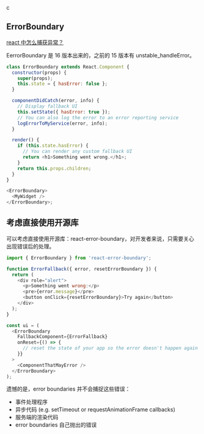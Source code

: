 c

## ErrorBoundary

<a target="_blank" href="https://fe.ecool.fun/topic/d27c3517-ab5a-49f5-91e9-fd973eb1cd11?orderBy=updateTime&order=desc&tagId=13">react 中怎么捕获异常？</a>

EerrorBoundary 是 16 版本出来的，之前的 15 版本有 unstable_handleError。

```js
class ErrorBoundary extends React.Component {
  constructor(props) {
    super(props);
    this.state = { hasError: false };
  }

  componentDidCatch(error, info) {
    // Display fallback UI
    this.setState({ hasError: true });
    // You can also log the error to an error reporting service
    logErrorToMyService(error, info);
  }

  render() {
    if (this.state.hasError) {
      // You can render any custom fallback UI
      return <h1>Something went wrong.</h1>;
    }
    return this.props.children;
  }
}

<ErrorBoundary>
  <MyWidget />
</ErrorBoundary>;
```

## 考虑直接使用开源库

可以考虑直接使用开源库：react-error-boundary，对开发者来说，只需要关心出现错误后的处理。

```js
import { ErrorBoundary } from 'react-error-boundary';

function ErrorFallback({ error, resetErrorBoundary }) {
  return (
    <div role="alert">
      <p>Something went wrong:</p>
      <pre>{error.message}</pre>
      <button onClick={resetErrorBoundary}>Try again</button>
    </div>
  );
}

const ui = (
  <ErrorBoundary
    FallbackComponent={ErrorFallback}
    onReset={() => {
      // reset the state of your app so the error doesn't happen again
    }}
  >
    <ComponentThatMayError />
  </ErrorBoundary>
);
```

遗憾的是，error boundaries 并不会捕捉这些错误：

- 事件处理程序
- 异步代码 (e.g. setTimeout or requestAnimationFrame callbacks)
- 服务端的渲染代码
- error boundaries 自己抛出的错误
